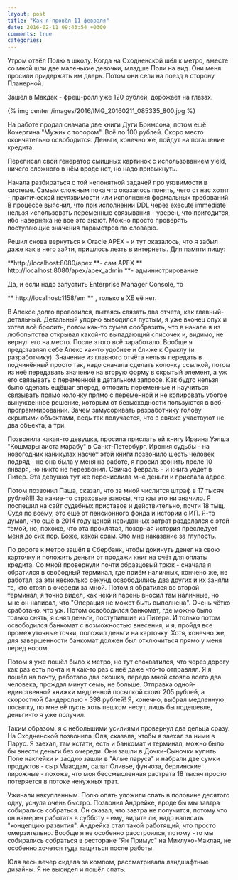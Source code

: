 ```yaml
---
layout: post
title: "Как я провёл 11 февраля"
date: 2016-02-11 09:43:54 +0300
comments: true
categories: 
---
```

Утром отвёл Полю в школу. Когда на Сходненской шёл к метро, вместе со мной шли две маленькие девочки, младше Поли на вид. Они меня просили придержать им дверь. Потом они сели на поезд в сторону Планерной.

Зашёл в Макдак - фреш-ролл уже 120 рублей, дорожает на глазах. 

{% img center /images/2016/IMG_20160211_085335_800.jpg %}

На работе продал сначала две книги Дуги Бримсона, потом ещё Кочергина "Мужик с топором". Всё по 100 рублей. Скоро место окончательно освободится. Деньги, конечно же, пойдут на погашение кредита.

Переписал свой генератор смищных картинок с использованием yield, ничего сложного в нём вроде нет, но надо привыкнуть.

Начала разбираться с той непонятной задачей про уязвимости в системе. Самым сложным пока что оказалось понять, чего от нас хотят - практической неуязвимости или исполнения формальных требований. В процессе выяснил, что при исполнении DDL через execute immediate нельзя использовать переменные связывания - уверен, что пригодится, ибо наверняка не все это знают. Можно просто проверять поступающие значения параметров по словарю.

Решил снова вернуться к Oracle APEX - и тут оказалось, что я забыл даже как в него зайти, пришлось лезть в интернеты. Для памяти пишу:

**http://localhost:8080/apex **- сам APEX 
** http://localhost:8080/apex/apex_admin **- администрирование

Да, и если надо запустить Enterprise Mаnager Console, то

** http://localhost:1158/em ** , только в ХЕ её нет. 

В Апексе долго провозился, пытаясь связать два отчета, как главный-детальный. Детальный упорно выводился пустым, я уже вконец опух и хотел всё бросить, потом как-то сумел сообразить, что в начале я из любопытства открывал какой-то выпадающий списочек и, видимо, не вернул его на место. После этого всё заработало. Вообще я представлял себе Апекс как-то удобнее и ближе к Ораклу (и разработчику). Значение из главного отчёта нельзя передать в подчинённый просто так, надо сначала сделать колонку ссылкой, потом из неё передавать значение на вторую форму в скрытый элемент, а уж его связывать с переменной в детальном запросе. Как будто нельзя было сделать ещёшаг вперед, отловить переменные и научиться связывать прямо колонку прямо с переменной и не копировать убогое вынужденное решение, которым от безысходности пользуются в веб-программировании. Зачем замусоривать разработчику голову скрытыми объектами, ведь так получается, что в связке участвуют не два объекта, а три.

Позвонила какая-то девушка, просила прислать ей книгу Ирвина Уэлша "Кошмары аиста марабу" в Санкт-Петербург. Ирония судьбы - на новогодних каникулах насчёт этой книги позвонило шесть человек подряд - но она была у меня на работе, я просил звонить после 10 января, но никто не перезвонил. Сейчас февраль - и книга уедет в Питер. Эта девушка тут же перечислила мне деньги и прислала адрес.

Потом позвонил Паша, сказал, что за мной числится штраф в 17 тысяч рублей!!! За какие-то страховые взносы, что юы это ни значило. Я поспешил на сайт судебных приставов и действительно, почти 18 тыщ. Судя по всему, это ещё от пенсионного фонда и истории с ИП. Я-то думал, что ещё в 2014 году ценой невиданных затрат разделался с этой темой, но, похоже, что эта проклятая, позорная история преследует меня до сих пор. Боже, какой срам. Это мне наказание за глупость.

По дороге к метро зашёл в Сбербанк, чтобы докинуть денег на свою карточку и положить деньги от продажи книг на счёт для оплаты кредита. Со мной провернули почти образцовый трюк - сначала я обратился в свободный терминал, где приём наличных, кончено же, не работал, за эти несколько секунд освободились два других и их заняли те, кто стоял в очереди за мной. Потом я обратился во второй терминал, я точно видел, как некий парень вносил там наличные, но мне он написал, что "Операция не может быть выполнена". Очень чётко сработано, что уж. Потом освободился банкомат, где можно было только снять, я снял деньги, поступившие из Питера. И только потом освободился банкомат с возможностью внесения, и я, пройдя все промежуточные точки, положил деньги на карточку. Хотя, конечно же, для завершенности банкомат должен был отключиться прямо у меня перед носом.

Потом я уже пошёл было к метро, но тут спохватился, что через дорогу как раз есть почта и я как-то раз с неё даже что-то отправлял. Я я пошёл на почту, работало два окошка, передо мной стояло всего два человека, прождал минут семь, не больше. Отправка одной-единственной книжки медленной посылкой стоит 205 рублей, а скоростной бандеролью - 398 рублей! Я, конечно, выбрал медленную посылку, по мне её пусть хоть пешком несут, лишь бы подешевле, деньги-то я уже получил.

Таким образом, я с небольшими усилиями провернул два дельца сразу. На Сходненской позвонила Юля, сказала, чтобы я заехал за ними в Парус. Я заехал, там кстати, есть и банкомат и терминал, можно было бы внести деньги без очереди. Они зашли в Дочки-Сыночки купить Поле наклейки и заодно зашли в "Алые паруса" и набрали две сумки продуктов - сыр Маасдам, салат Оливье, фунчоза, берлинские пирожные - похоже, что моя бессмысленная растрата 18 тысяч просто потеряется в потоке ненужных трат.

Ужинали накупленным. Полю опять уложили спать в половине десятого одну, уснула очень быстро. Позвонил Андрейке, вроде бы мы завтра собирались собраться. Он сказал, что завтра не получится, потому что он намерен работать в субботу - ему, видите ли, надо написать "концепцию развития". Андрейка стал такой работящий, что просто омерзительно. Вообще я не особенно расстроился, потому что мы собирались собраться в ресторане "Ян Примус" на Миклухо-Маклая, не особенно хочется туда тащиться после работы.

Юля весь вечер сидела за компом, рассматривала ландшафтные дизайны. Я не высидел и пошёл спать.

